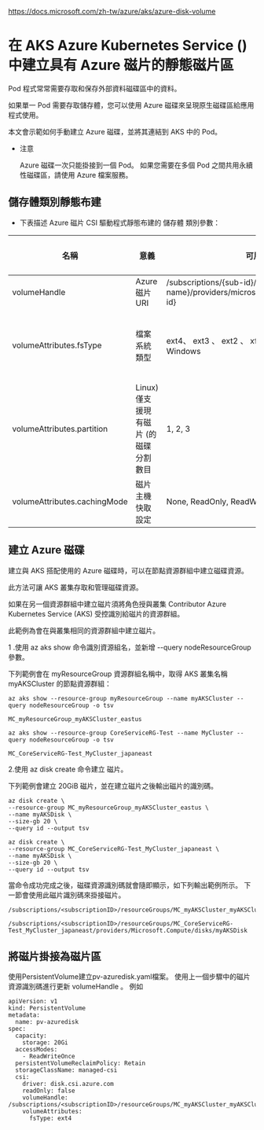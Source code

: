 https://docs.microsoft.com/zh-tw/azure/aks/azure-disk-volume

# 在 AKS Azure Kubernetes Service () 中建立具有 Azure 磁片的靜態磁片區

Pod 程式常常需要存取和保存外部資料磁碟區中的資料。 

如果單一 Pod 需要存取儲存體，您可以使用 Azure 磁碟來呈現原生磁碟區給應用程式使用。 

本文會示範如何手動建立 Azure 磁碟，並將其連結到 AKS 中的 Pod。

* 注意

  Azure 磁碟一次只能掛接到一個 Pod。 如果您需要在多個 Pod 之間共用永續性磁碟區，請使用 Azure 檔案服務。
 
 
 
## 儲存體類別靜態布建

* 下表描述 Azure 磁片 CSI 驅動程式靜態布建的 儲存體 類別參數：

| 名稱	| 意義	| 可用值	| 強制性	| 預設值 |
|  ----  | ----  |  ----  | ----  | ----  |
| volumeHandle | Azure 磁片 URI | /subscriptions/{sub-id}/resourcegroups/{group-name}/providers/microsoft.compute/disks/{disk-id} | 是 | N/A |
| volumeAttributes.fsType | 檔案系統類型 | ext4、 ext3 、 ext2 、 xfs 、 btrfs Linux、 ntfs Windows | 否 | ext4適用于 Linux， ntfs 適用于 Windows |
| volumeAttributes.partition | Linux) 僅支援現有磁片 (的磁碟分割數目 | 1, 2, 3 | 否 | 空白 (沒有分割區)- 請確定分割區格式類似 -part1 |
| volumeAttributes.cachingMode	| 磁片主機快取設定	| None, ReadOnly, ReadWrite	| 否		| 預設值 |


## 建立 Azure 磁碟

建立與 AKS 搭配使用的 Azure 磁碟時，可以在節點資源群組中建立磁碟資源。 

此方法可讓 AKS 叢集存取和管理磁碟資源。 

如果在另一個資源群組中建立磁片須將角色授與叢集 Contributor Azure Kubernetes Service (AKS) 受控識別給磁片的資源群組。 

此範例為會在與叢集相同的資源群組中建立磁片。

1 .使用 az aks show 命令識別資源組名，並新增 --query nodeResourceGroup 參數。 

  下列範例會在 myResourceGroup 資源群組名稱中，取得 AKS 叢集名稱 myAKSCluster 的節點資源群組：

```
az aks show --resource-group myResourceGroup --name myAKSCluster --query nodeResourceGroup -o tsv

MC_myResourceGroup_myAKSCluster_eastus

az aks show --resource-group CoreServiceRG-Test --name MyCluster --query nodeResourceGroup -o tsv

MC_CoreServiceRG-Test_MyCluster_japaneast

```



2.使用 az disk create 命令建立 磁片。
  
  下列範例會建立 20GiB 磁片，並在建立磁片之後輸出磁片的識別碼。  
  ```
  az disk create \
  --resource-group MC_myResourceGroup_myAKSCluster_eastus \
  --name myAKSDisk \
  --size-gb 20 \
  --query id --output tsv
  
  ```
  
  ```
  az disk create \
  --resource-group MC_CoreServiceRG-Test_MyCluster_japaneast \
  --name myAKSDisk \
  --size-gb 20 \
  --query id --output tsv
  
  ```
  
當命令成功完成之後，磁碟資源識別碼就會隨即顯示，如下列輸出範例所示。 下一節會使用此磁片識別碼來掛接磁片。

```
/subscriptions/<subscriptionID>/resourceGroups/MC_myAKSCluster_myAKSCluster_eastus/providers/Microsoft.Compute/disks/myAKSDisk

/subscriptions/<subscriptionID>/resourceGroups/MC_CoreServiceRG-Test_MyCluster_japaneast/providers/Microsoft.Compute/disks/myAKSDisk

```

## 將磁片掛接為磁片區

使用PersistentVolume建立pv-azuredisk.yaml檔案。 使用上一個步驟中的磁片資源識別碼進行更新 volumeHandle 。 例如

```
apiVersion: v1
kind: PersistentVolume
metadata:
  name: pv-azuredisk
spec:
  capacity:
    storage: 20Gi
  accessModes:
    - ReadWriteOnce
  persistentVolumeReclaimPolicy: Retain
  storageClassName: managed-csi
  csi:
    driver: disk.csi.azure.com
    readOnly: false
    volumeHandle: /subscriptions/<subscriptionID>/resourceGroups/MC_myAKSCluster_myAKSCluster_eastus/providers/Microsoft.Compute/disks/myAKSDisk
    volumeAttributes:
      fsType: ext4
```
